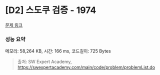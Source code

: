 # [D2] 스도쿠 검증 - 1974 

[문제 링크](https://swexpertacademy.com/main/code/problem/problemDetail.do?contestProbId=AV5Psz16AYEDFAUq) 

### 성능 요약

메모리: 58,264 KB, 시간: 166 ms, 코드길이: 725 Bytes



> 출처: SW Expert Academy, https://swexpertacademy.com/main/code/problem/problemList.do